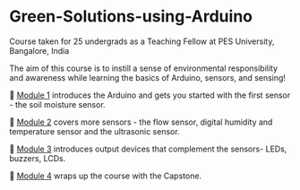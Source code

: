 # Green-Solutions-using-Arduino
Course taken for 25 undergrads as a Teaching Fellow at PES University, Bangalore, India

The aim of this course is to instill a sense of environmental responsibility and awareness while learning the basics of Arduino, sensors, and sensing!

:seedling:	[Module 1](/Module%201) introduces the Arduino and gets you started with the first sensor - the soil moisture sensor.

:seedling: [Module 2](/Module%202) covers more sensors - the flow sensor, digital humidity and temperature sensor and the ultrasonic sensor.

:seedling: [Module 3](/Module%203) introduces output devices that complement the sensors- LEDs, buzzers, LCDs.

:seedling: [Module 4](/Module%204) wraps up the course with the Capstone.

